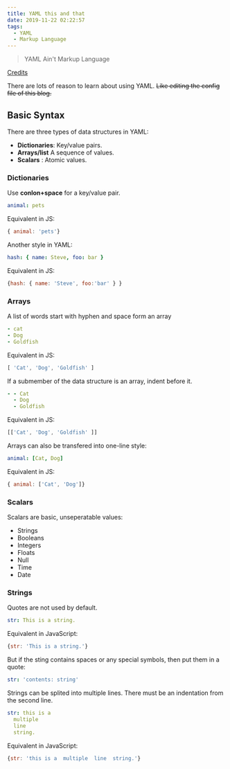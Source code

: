 ```yaml
---
title: YAML this and that
date: 2019-11-22 02:22:57
tags:
  - YAML
  - Markup Language
---
```


> YAML Ain't Markup Language

[Credits](https://www.ruanyifeng.com/blog/2016/07/yaml.html)

There are lots of reason to learn about using YAML. ~~Like editing the config file of this blog.~~

## Basic Syntax

There are three types of data structures in YAML:

- **Dictionaries**: Key/value pairs.
- **Arrays/list** A sequence of values.
- **Scalars** : Atomic values.

### Dictionaries

Use **conlon+space** for a key/value pair.

```yaml
animal: pets
```

Equivalent in JS:

```JavaScript
{ animal: 'pets'}
```

Another style in YAML:

```yaml
hash: { name: Steve, foo: bar }
```

Equivalent in JS:

```JavaScript
{hash: { name: 'Steve', foo:'bar' } }
```

### Arrays

A list of words start with hyphen and space form an array

```yaml
- cat
- Dog
- Goldfish
```

Equivalent in JS:

```JavaScript
[ 'Cat', 'Dog', 'Goldfish' ]
```

If a submember of the data structure is an array, indent before it.

```yaml
- - Cat
  - Dog
  - Goldfish
```

Equivalent in JS:

```JavaScript
[['Cat', 'Dog', 'Goldfish' ]]
```

Arrays can also be transfered into one-line style:

```yaml
animal: [Cat, Dog]
```

Equivalent in JS:

```JavaScript
{ animal: ['Cat', 'Dog']}
```

### Scalars

Scalars are basic, unseperatable values:

- Strings
- Booleans
- Integers
- Floats
- Null
- Time
- Date

### Strings

Quotes are not used by default.

```yaml
str: This is a string.
```

Equivalent in JavaScript:

```JavaScript
{str: 'This is a string.'}
```

But if the sting contains spaces or any special symbols, then put them in a quote:

```yaml
str: 'contents: string'
```

Strings can be splited into multiple lines. There must be an indentation from the second line.

```yaml
str: this is a 
  multiple
  line
  string.
```

Equivalent in JavaScript:

```JavaScript
{str: 'this is a  multiple  line  string.'}
```
